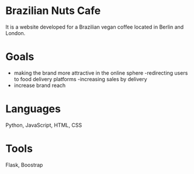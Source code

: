 # Brazilian Nuts Cafe

It is a website developed for a Brazilian vegan coffee located in Berlin and London.

# Goals

- making the brand more attractive in the online sphere
-redirecting users to food delivery platforms
-increasing sales by delivery
- increase brand reach


# Languages
Python, JavaScript, HTML, CSS  

# Tools
Flask, Boostrap

